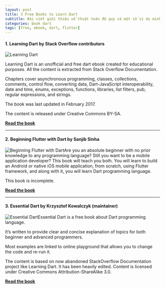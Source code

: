 ```yaml
---
layout: post
title: 3 Free Books to Learn Dart
subtitle: Bài viết giới thiệu về thuật toán đệ quy và một số ví dụ minh hoạ
categories: book dart
tags: [free, ebook, dart, flutter]
---
```


#### 1. Learning Dart by Stack Overflow contributors

![Learning Dart](https://divin.dev/assets/images/Learning-Dart.png)

Learning Dart is an unofficial and free dart ebook created for educational purposes. All the content is extracted from Stack Overflow Documentation.

Chapters cover asynchronous programming, classes, collections, comments, control flow, converting data, Dart-JavaScript interoperability, date and time, enums, exceptions, functions, libraries, list filters, pub, regular expressions, and strings.

The book was last updated in February 2017.

The content is released under Creative Commons BY-SA.

**[Read the book](https://riptutorial.com/Download/dart.pdf)**

------

#### 2. Beginning Flutter with Dart by Sanjib Sinha

![Beginning Flutter with Dart](https://divin.dev/assets/images/Beginning-Flutter-Dart.png)Are you an absolute beginner with no prior knowledge to any programming language? Still you want to be a mobile application developer? This book will teach you both. You will learn to build an Android or native iOS mobile application, from scratch, using Flutter framework, and along with it, you will learn Dart programming language.

This book is incomplete.



**[Read the book](https://leanpub.com/beginningflutterwithdart)**

------

#### 3. Essential Dart by Krzysztof Kowalczyk (maintainer)

![Essential Dart](https://divin.dev/assets/images/Essential-Dart.png?resize=166%2C235&ssl=1)Essential Dart is a free book about Dart programming language.

It’s written to provide clear and concise explanation of topics for both beginner and advanced programmers.

Most examples are linked to online playground that allows you to change the code and re-run it.

The content is based on now abandoned StackOverflow Documentation project like Learning Dart. It has been heavily edited. Content is licensed under Creative Commons Attribution-ShareAlike 3.0.

**[Read the book](https://essential-dart.programming-books.io/)**